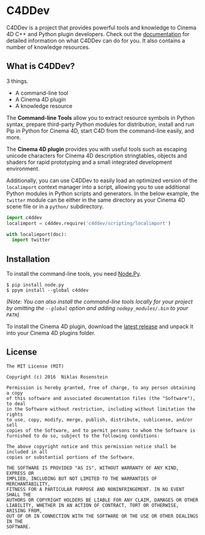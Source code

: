 # C4DDev

C4DDev is a project that provides powerful tools and knowledge to Cinema 4D
C++ and Python plugin developers. Check out the [documentation][] for detailed
information on what C4DDev can do for you. It also contains a number of
knowledge resources.

  [documentation]: https://niklasrosenstein.github.io/c4ddev/

## What is C4DDev?

3 things.

- A command-line tool
- A Cinema 4D plugin
- A knowledge resource

The __Command-line Tools__ allow you to extract resource symbols in Python
syntax, prepare third-party Python modules for distribution, install and run
Pip in Python for Cinema 4D, start C4D from the command-line easily, and more.

The __Cinema 4D plugin__ provides you with useful tools such as escaping
unicode characters for Cinema 4D description stringtables, objects and
shaders for rapid prototyping and a small integrated development environment.

Additionally, you can use C4DDev to easily load an optimized version of the
`localimport` context manager into a script, allowing you to use additional
Python modules in Python scripts and generators. In the below example, the
`twitter` module can be either in the same directory as your Cinema 4D scene
file or in a `python/` subdirectory.

```python
import c4ddev
localimport = c4ddev.require('c4ddev/scripting/localimport')

with localimport(doc):
  import twitter
```

## Installation

To install the command-line tools, you need [Node.Py][].

    $ pip install node.py
    $ ppym install --global c4ddev

*(Note: You can also install the command-line tools locally for your project
by omitting the `--global` option and adding `nodepy_modules/.bin` to your
`PATH`)*

  [Node.Py]: https://github.com/nodepy/nodepy
  [PPYM]: https://ppym.org/

To install the Cinema 4D plugin, download the [latest release][releases]
and unpack it into your Cinema 4D plugins folder.

  [releases]: https://github.com/NiklasRosenstein/c4ddev/releases

## License
```
The MIT License (MIT)

Copyright (c) 2016  Niklas Rosenstein

Permission is hereby granted, free of charge, to any person obtaining a copy
of this software and associated documentation files (the "Software"), to deal
in the Software without restriction, including without limitation the rights
to use, copy, modify, merge, publish, distribute, sublicense, and/or sell
copies of the Software, and to permit persons to whom the Software is
furnished to do so, subject to the following conditions:

The above copyright notice and this permission notice shall be included in all
copies or substantial portions of the Software.

THE SOFTWARE IS PROVIDED "AS IS", WITHOUT WARRANTY OF ANY KIND, EXPRESS OR
IMPLIED, INCLUDING BUT NOT LIMITED TO THE WARRANTIES OF MERCHANTABILITY,
FITNESS FOR A PARTICULAR PURPOSE AND NONINFRINGEMENT. IN NO EVENT SHALL THE
AUTHORS OR COPYRIGHT HOLDERS BE LIABLE FOR ANY CLAIM, DAMAGES OR OTHER
LIABILITY, WHETHER IN AN ACTION OF CONTRACT, TORT OR OTHERWISE, ARISING FROM,
OUT OF OR IN CONNECTION WITH THE SOFTWARE OR THE USE OR OTHER DEALINGS IN THE
SOFTWARE.
```
